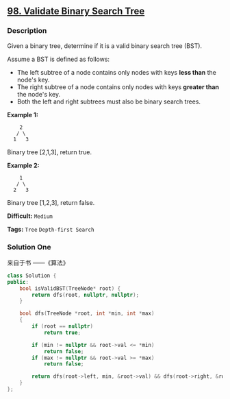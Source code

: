## [98. Validate Binary Search Tree](https://leetcode.com/problems/validate-binary-search-tree/description/)

### Description

Given a binary tree, determine if it is a valid binary search tree (BST).

Assume a BST is defined as follows:

- The left subtree of a node contains only nodes with keys **less than** the node's key.
- The right subtree of a node contains only nodes with keys **greater than** the node's key.
- Both the left and right subtrees must also be binary search trees.

**Example 1:**

```
    2
   / \
  1   3

```

Binary tree [2,1,3], return true.

**Example 2:**

```
    1
   / \
  2   3

```

Binary tree [1,2,3], return false.



**Difficult:** `Medium`

**Tags:** `Tree` `Depth-first Search`



### Solution One

来自于书 ——《算法》

```c++
class Solution {
public:
    bool isValidBST(TreeNode* root) {
        return dfs(root, nullptr, nullptr);
    }

    bool dfs(TreeNode *root, int *min, int *max)
    {
        if (root == nullptr)
            return true;

        if (min != nullptr && root->val <= *min)
            return false;
        if (max != nullptr && root->val >= *max)
            return false;

        return dfs(root->left, min, &root->val) && dfs(root->right, &root->val, max);
    }
};
```



